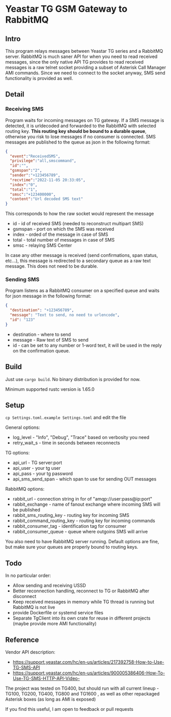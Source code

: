 # Yeastar TG GSM Gateway to RabbitMQ

## Intro
This program relays messages between Yeastar TG series and a RabbitMQ server. RabbitMQ is much saner API for when you need to read received messages, since the only native API TG provides to read received messages is a raw telnet socket providing a subset of Asterisk Call Manager AMI commands. Since we need to connect to the socket anyway, SMS send functionality is provided as well.

## Detail
### Receiving SMS
Program waits for incoming messages on TG gateway. 
If a SMS message is detected, it is urldecoded and forwarded to the RabbitMQ with selected routing key. 
**This routing key should be bound to a durable queue**, otherwise you risk to lose messages if no consumer is connected. 
SMS messages are published to the queue as json in the following format:
```json
{
  "event":"ReceivedSMS",
  "privilege":"all,smscommand",
  "id":"",
  "gsmspan":"2",
  "sender":"+123456789",
  "recvtime":"2022-11-05 20:33:05",
  "index":"0",
  "total":"1",
  "smsc":"+123400000",
  "content":"Url decoded SMS text"
}
```
This corresponds to how the raw socket would represent the message
- id - id of received SMS (needed to reconstruct multipart SMS)
- gsmspan - port on which the SMS was received
- index - orded of the message in case of SMS
- total - total number of messages in case of SMS
- smsc - relaying SMS Center

In case any other message is received (send confirmations, span status, etc...), this message is redirected to a secondary queue as a raw text message. This does not need to be durable.

### Sending SMS
Program listens as a RabbitMQ consumer on a specified queue and waits for json message in the following format:

```json
{
  "destination": "+123456789",
  "message": "Text to send, no need to urlencode",
  "id": "123"
}
```
- destination - where to send
- message - Raw text of SMS to send
- id - can be set to any number or 1-word text, it will be used in the reply on the confirmation queue.

## Build
Just use ```cargo build```. No binary distribution is provided for now.

Minimum supported rustc version is 1.65.0

## Setup
```cp Settings.toml.example Settings.toml``` and edit the file

General options:
- log_level - "Info", "Debug", "Trace" based on verbosity you need
- retry_wait_s - time in seconds between reconnects

TG options:
- api_url - TG server:port
- api_user - your tg user
- api_pass - your tg password
- api_sms_send_span - which span to use for sending OUT messages

RabbitMQ options:
- rabbit_url - connection string in for of "amqp://user:pass@ip:port"
- rabbit_exchange - name of fanout exchange where incoming SMS will be published
- rabbit_sms_routing_key - routing key for incoming SMS
- rabbit_command_routing_key - routing key for incoming commands
- rabbit_consumer_tag - identification tag for consumer
- rabbit_consumer_queue - queue where outgoins SMS will arrive

You also need to have RabbitMQ server running. Default options are fine, but make sure your queues are properly bound to routing keys.

## Todo
In no particular order:
- Allow sending and receiving USSD
- Better reconnection handling, reconnect to TG or RabbitMQ after disconnect
- Keep received messages in memory while TG thread is running but RabbitMQ is not live
- provide Dockerfile or systemd service files
- Separate TgClient into its own crate for reuse in different projects (maybe provide more AMI functionality)

## Reference
Vendor API description:
- https://support.yeastar.com/hc/en-us/articles/217392758-How-to-Use-TG-SMS-API
- https://support.yeastar.com/hc/en-us/articles/900005386406-How-To-Use-TG-SMS-HTTP-API-Video-

The project was tested on TG400, but should run with all current lineup - TG100, TG200, TG400, TG800 and TG1600 , as well as other repackaged Asterisk boxes (as long as AMI is exposed)

If you find this useful, I am open to feedback or pull requests
